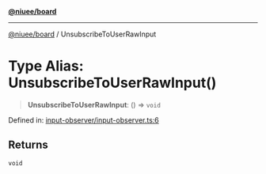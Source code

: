 [**@niuee/board**](../README.md)

***

[@niuee/board](../globals.md) / UnsubscribeToUserRawInput

# Type Alias: UnsubscribeToUserRawInput()

> **UnsubscribeToUserRawInput**: () => `void`

Defined in: [input-observer/input-observer.ts:6](https://github.com/niuee/board/blob/d74620e4e63da3004adfc7105b7f1136fce9577c/src/input-observer/input-observer.ts#L6)

## Returns

`void`

